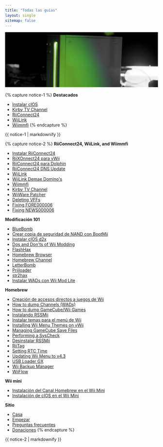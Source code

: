 ```yaml
---
title: "Todas las guías"
layout: single
sitemap: false
---
```


![Tutoriales](/images/WiiTutorials.jpg)

{% capture notice-1 %}
**Destacados**

- [Instalar cIOS](cios)
- [Kirby TV Channel](kirby-tv)
- [RiiConnect24](riiconnect24)
- [WiiLink](wiilink)
- [Wiimmfi](wiimmfi)
{% endcapture %}
<div class="notice--info">{{ notice-1 | markdownify }}</div>

{% capture notice-2 %}
**RiiConnect24, WiiLink, and Wiimmfi**

- [Instalar RiiConnect24](riiconnect24)
- [RiiXOnnect24 para vWii](riiconnect24-vwii)
- [RiiConnect24 para Dolphin](riiconnect24-dolphin)
- [RiiConnect24 DNS Update](riiconnect24-dns-update)
- [WiiLink](wiilink)
- [WiiLink Demae Domino's](wiilink-demae-dominos)
- [Wiimmfi](wiimmfi)
- [Kirby TV Channel](kirby-tv)
- [WiiWare Patcher](wiiwarepatcher)
- [Deleting VFFs](deleting-vffs)
- [Fixing FORE000006](riiconnect24-batteryfix)
- [Fixing NEWS000006](news000006)

**Modificación 101**

- [BlueBomb](bluebomb)
- [Crear copia de seguridad de NAND con BootMii](bootmii)
- [Instalar cIOS d2x](cios)
- [Dos and Don'ts of Wii Modding](dosanddonts)
- [FlashHax](flashhax)
- [Homebrew Browser](hbb)
- [Homebrew Channel](hbc)
- [LetterBomb](letterbomb)
- [Priiloader](priiloader)
- [str2hax](str2hax)
- [Instalar WADs con Wii Mod Lite](wiimodlite)

**Homebrew**

- [Creación de accesos directos a juegos de Wii](wiigsc)
- [How to dump Channels (WADs)](dump-wads)
- [How to dump GameCube/Wii Games](dump-games)
- [Instalando RSSMii](rssmii)
- [Instalar temas para el menú de Wii](themes)
- [Installing Wii Menu Themes on vWii](themes-vwii)
- [Managing GameCube Save Files](gcsaves)
- [Performing a SysCheck](syscheck)
- [Desinstalar RSSMii](rssmii-remove)
- [RiiTag](riitag)
- [Setting RTC Time](rtc)
- [Updating Wii Menu to v4.3](update)
- [USB Loader GX](usbloadergx)
- [Wii Backup Manager](wiibackupmanager)
- [WiiFlow](wiiflow)

**Wii mini**

- [Instalación del Canal Homebrew en el Wii Mini](hbc-mini)
- [Instalación de cIOS en el Wii Mini](cios-mini)

**Sitio**

- [Casa](/)
- [Empezar](get-started)
- [Preguntas frecuentes](faq)
- [Donaciones](donations)
{% endcapture %}
<div class="notice--primary">{{ notice-2 | markdownify }}</div>
